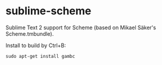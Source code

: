 sublime-scheme
==============

Sublime Text 2 support for Scheme (based on Mikael Säker's Scheme.tmbundle).

Install to build by Ctrl+B:

    sudo apt-get install gambc
